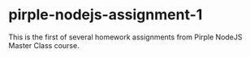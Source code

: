 # pirple-nodejs-assignment-1
This is the first of several homework assignments from Pirple NodeJS Master Class course.
